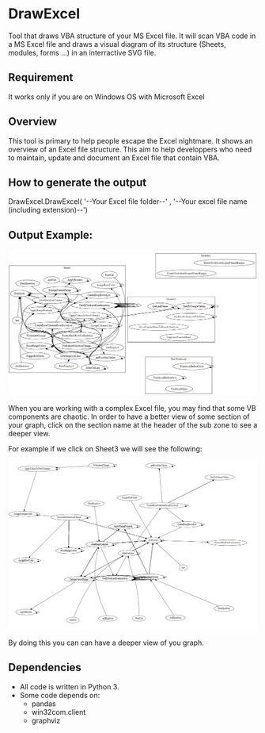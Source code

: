 # DrawExcel
Tool that draws VBA structure of your MS Excel file. 
It will scan VBA code in a MS Excel file and draws a visual diagram of its structure (Sheets, modules, forms ...) in an interractive SVG file.


## Requirement

It works only if you are on Windows OS with Microsoft Excel  


## Overview

This tool is primary to help people escape the Excel nightmare. It shows an overview of an Excel file structure. This aim to help developpers who need to maintain, update and document an Excel file that contain VBA.  


## How to generate the output

DrawExcel.DrawExcel( '--Your Excel file folder--' , '--Your excel file name (including extension)--')  


## Output Example:
![](https://github.com/brochuJP/DrawExcel/blob/main/docs/_MAIN.jpg?raw=true)

When you are working with a complex Excel file, you may find that some VB components are chaotic. In order to have a better view of some section of your graph, click on the section name at the header of the sub zone to see a deeper view. 

For example if we click on Sheet3 we will see the following:

![](https://github.com/brochuJP/DrawExcel/blob/main/docs/Sheet3.jpg?raw=true)
  
By doing this you can can have a deeper view of you graph.
## Dependencies


- All code is written in Python 3.
- Some code depends on:
  - pandas
  - win32com.client
  - graphviz




